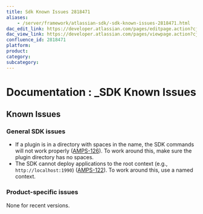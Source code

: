 ```yaml
---
title: Sdk Known Issues 2818471
aliases:
    - /server/framework/atlassian-sdk/-sdk-known-issues-2818471.html
dac_edit_link: https://developer.atlassian.com/pages/editpage.action?cjm=wozere&pageId=2818471
dac_view_link: https://developer.atlassian.com/pages/viewpage.action?cjm=wozere&pageId=2818471
confluence_id: 2818471
platform:
product:
category:
subcategory:
---
```

# Documentation : \_SDK Known Issues

## Known Issues

### General SDK issues

-   If a plugin is in a directory with spaces in the name, the SDK commands will not work properly (<a href="https://studio.atlassian.com/browse/AMPS-126" class="external-link">AMPS-126</a>). To work around this, make sure the plugin directory has no spaces.
-   The SDK cannot deploy applications to the root context (e.g., `http://localhost:1990`) (<a href="https://studio.atlassian.com/browse/AMPS-122" class="external-link">AMPS-122</a>). To work around this, use a named context.

### Product-specific issues

None for recent versions.

















































































































































































































































































































